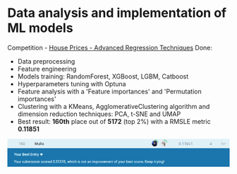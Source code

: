 # Data analysis and implementation of ML models
Competition - [House Prices - Advanced Regression Techniques](https://www.kaggle.com/c/house-prices-advanced-regression-techniques/overview)
Done:
- Data preprocessing
- Feature engineering
- Models training: RandomForest, XGBoost, LGBM, Catboost
- Hyperparameters tuning with Optuna
- Feature analysis with a 'Feature importances' and 'Permutation importances'
- Clustering with a KMeans, AgglomerativeClustering algorithm and dimension reduction techniques: PCA, t-SNE and UMAP
- Best result: __160th__ place out of __5172__ (top 2%) with a RMSLE metric __0.11851__
<img src="static/leaderboard.jpg"/>
